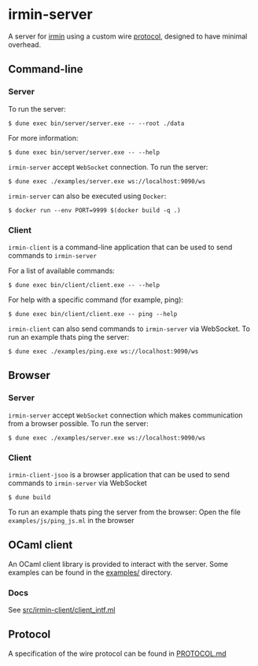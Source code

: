 # irmin-server

A server for [irmin](https://github.com/mirage/irmin) using a custom wire [protocol](#protocol), designed to have minimal overhead.

## Command-line

### Server

To run the server:

```shell
$ dune exec bin/server/server.exe -- --root ./data
```

For more information:

```shell
$ dune exec bin/server/server.exe -- --help
```

`irmin-server` accept `WebSocket` connection.
To run the server:

```shell
$ dune exec ./examples/server.exe ws://localhost:9090/ws
```

`irmin-server` can also be executed using `Docker`:

```shell
$ docker run --env PORT=9999 $(docker build -q .)
```

### Client

`irmin-client` is a command-line application that can be used to send commands to `irmin-server`

For a list of available commands:

```shell
$ dune exec bin/client/client.exe -- --help
```

For help with a specific command (for example, ping):

```shell
$ dune exec bin/client/client.exe -- ping --help
```

`irmin-client` can also send commands to `irmin-server` via WebSocket.
To run an example thats ping the server:

```shell
$ dune exec ./examples/ping.exe ws://localhost:9090/ws
```

## Browser

### Server

`irmin-server` accept `WebSocket` connection which makes communication from a browser possible.
To run the server:

```shell
$ dune exec ./examples/server.exe ws://localhost:9090/ws
```

### Client

`irmin-client-jsoo` is a browser application that can be used to send commands to `irmin-server` via WebSocket

```shell
$ dune build
```

To run an example thats ping the server from the browser:
Open the file `examples/js/ping_js.ml` in the browser

## OCaml client

An OCaml client library is provided to interact with the server. Some examples can be
found in the [examples/](/examples) directory.

### Docs

See [src/irmin-client/client_intf.ml](/src/irmin-client/client_intf.ml)

## Protocol

A specification of the wire protocol can be found in [PROTOCOL.md](/PROTOCOL.md)
